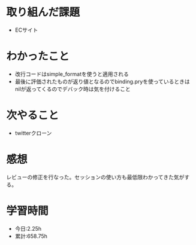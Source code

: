 # 取り組んだ課題
- ECサイト
# わかったこと
- 改行コードはsimple_formatを使うと適用される
- 最後に評価されたものが返り値となるのでbinding.pryを使っているときはnilが返ってくるのでデバック時は気を付けること
# 次やること
- twitterクローン
# 感想
レビューの修正を行なった。セッションの使い方も最低限わかってきた気がする。
# 学習時間
- 今日:2.25h
- 累計:658.75h